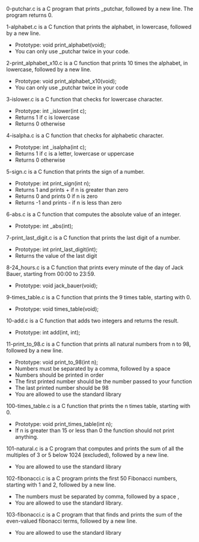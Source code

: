0-putchar.c is a C program that prints \_putchar, followed by a new line. The program returns 0.

1-alphabet.c is a C function that prints the alphabet, in lowercase, followed by a new line.
- Prototype: void print_alphabet(void);
- You can only use \_putchar twice in your code.

2-print_alphabet_x10.c is a C function that prints 10 times the alphabet, in lowercase, followed by a new line.
- Prototype: void print_alphabet_x10(void);
- You can only use \_putchar twice in your code

3-islower.c is a C function that checks for lowercase character.
- Prototype: int \_islower(int c);
- Returns 1 if c is lowercase
- Returns 0 otherwise

4-isalpha.c is a C function that checks for alphabetic character.
- Prototype: int \_isalpha(int c);
- Returns 1 if c is a letter, lowercase or uppercase
- Returns 0 otherwise

5-sign.c is a C function that prints the sign of a number.
- Prototype: int print_sign(int n);
- Returns 1 and prints + if n is greater than zero
- Returns 0 and prints 0 if n is zero
- Returns -1 and prints - if n is less than zero

6-abs.c is a C function that computes the absolute value of an integer.
- Prototype: int \_abs(int);

7-print_last_digit.c is a C function that prints the last digit of a number.
- Prototype: int print_last_digit(int);
- Returns the value of the last digit

8-24_hours.c is a C function that prints every minute of the day of Jack Bauer, starting from 00:00 to 23:59.
- Prototype: void jack_bauer(void);

9-times_table.c is a C function that prints the 9 times table, starting with 0.
- Prototype: void times_table(void);

10-add.c is a C function that  adds two integers and returns the result.
- Prototype: int add(int, int);

11-print_to_98.c is a C function that prints all natural numbers from n to 98, followed by a new line.
- Prototype: void print_to_98(int n);
- Numbers must be separated by a comma, followed by a space
- Numbers should be printed in order
- The first printed number should be the number passed to your function
- The last printed number should be 98
- You are allowed to use the standard library

100-times_table.c is a C function that  prints the n times table, starting with 0.
- Prototype: void print_times_table(int n);
- If n is greater than 15 or less than 0 the function should not print anything.

101-natural.c is a C program that computes and prints the sum of all the multiples of 3 or 5 below 1024 (excluded), followed by a new line.
- You are allowed to use the standard library

102-fibonacci.c is a C program prints the first 50 Fibonacci numbers, starting with 1 and 2, followed by a new line.
- The numbers must be separated by comma, followed by a space , 
- You are allowed to use the standard library.

103-fibonacci.c is a C program that that finds and prints the sum of the even-valued fibonacci terms, followed by a new line.
- You are allowed to use the standard library
